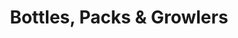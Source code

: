 ---
title: "Bottles, Packs & Growlers"
url: /philadelphia/bottles-packs-and-growlers/
shop: beverages
---